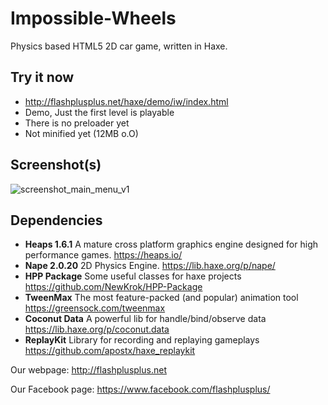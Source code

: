# Impossible-Wheels
Physics based HTML5 2D car game, written in Haxe. 

## Try it now
- http://flashplusplus.net/haxe/demo/iw/index.html
- Demo, Just the first level is playable
- There is no preloader yet
- Not minified yet (12MB o.O)

## Screenshot(s)
![screenshot_main_menu_v1](https://user-images.githubusercontent.com/13141660/55689407-564db880-5984-11e9-99cf-dc60f2388ff1.jpg)

## Dependencies
- **Heaps 1.6.1** A mature cross platform graphics engine designed for high performance games. https://heaps.io/
- **Nape 2.0.20** 2D Physics Engine. https://lib.haxe.org/p/nape/
- **HPP Package** Some useful classes for haxe projects https://github.com/NewKrok/HPP-Package
- **TweenMax** The most feature-packed (and popular) animation tool https://greensock.com/tweenmax
- **Coconut Data** A powerful lib for handle/bind/observe data https://lib.haxe.org/p/coconut.data
- **ReplayKit** Library for recording and replaying gameplays https://github.com/apostx/haxe_replaykit

Our webpage:
http://flashplusplus.net

Our Facebook page:
https://www.facebook.com/flashplusplus/
